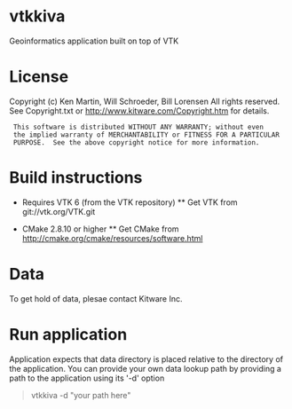 vtkkiva
=======
Geoinformatics application built on top of VTK

License
=======
  Copyright (c) Ken Martin, Will Schroeder, Bill Lorensen
  All rights reserved.
  See Copyright.txt or http://www.kitware.com/Copyright.htm for details.

     This software is distributed WITHOUT ANY WARRANTY; without even
     the implied warranty of MERCHANTABILITY or FITNESS FOR A PARTICULAR
     PURPOSE.  See the above copyright notice for more information.

Build instructions
=================
* Requires VTK 6 (from the VTK repository)
** Get VTK from git://vtk.org/VTK.git

* CMake 2.8.10 or higher
** Get CMake from http://cmake.org/cmake/resources/software.html

Data
====
To get hold of data, plesae contact Kitware Inc.

Run application
===============
Application expects that data directory is placed relative to the
directory of the application.  You can provide your own data lookup path 
by providing a path to the application using its '-d' option

> vtkkiva -d "your path here"





